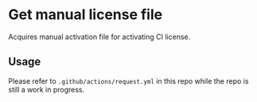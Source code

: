 # Get manual license file

Acquires manual activation file for activating CI license.

## Usage

Please refer to `.github/actions/request.yml` in this repo while the repo is 
still a work in progress.
